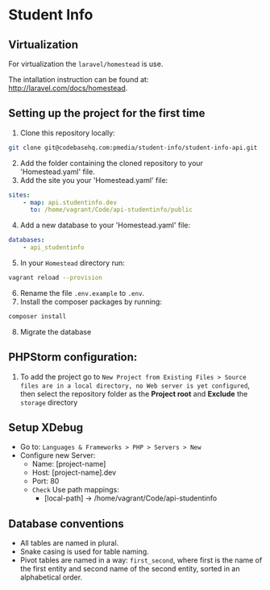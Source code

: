 # Student Info

## Virtualization
For virtualization the `laravel/homestead` is use.

The intallation instruction can be found at: http://laravel.com/docs/homestead.

## Setting up the project for the first time
1. Clone this repository locally:
``` bash
git clone git@codebasehq.com:pmedia/student-info/student-info-api.git
```
2. Add the folder containing the cloned repository to your 'Homestead.yaml' file.
3. Add the site you your 'Homestead.yaml' file:
``` yaml
sites:
    - map: api.studentinfo.dev
      to: /home/vagrant/Code/api-studentinfo/public
```
4. Add a new database to your 'Homestead.yaml' file:
``` yaml
databases:
    - api_studentinfo
```
5. In your `Homestead` directory run:
``` bash
vagrant reload --provision
```
6. Rename the file `.env.example` to `.env`.
7. Install the composer packages by running:
``` bash
composer install
```
8. Migrate the database

## PHPStorm configuration:
1. To add the project go to `New Project from Existing Files > Source files are in a local directory, no Web server is yet configured`, then select the repository folder as the **Project root** and **Exclude** the `storage` directory

## Setup XDebug
- Go to: `Languages & Frameworks > PHP > Servers > New`
- Configure new Server:
    - Name: [project-name]
    - Host: [project-name].dev
    - Port: 80
    - `Check` Use path mappings:
	    - [local-path] -> /home/vagrant/Code/api-studentinfo

## Database conventions
- All tables are named in plural.
- Snake casing is used for table naming.
- Pivot tables are named in a way: `first_second`, where first is the name of the first entity and second name of the second entity, sorted in an alphabetical order.
